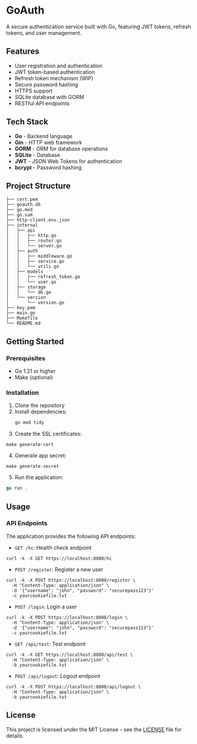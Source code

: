 # GoAuth

A secure authentication service built with Go, featuring JWT tokens, refresh tokens, and user management.

## Features

- User registration and authentication
- JWT token-based authentication
- Refresh token mechanism (WIP)
- Secure password hashing
- HTTPS support
- SQLite database with GORM
- RESTful API endpoints

## Tech Stack

- **Go** - Backend language
- **Gin** - HTTP web framework
- **GORM** - ORM for database operations
- **SQLite** - Database
- **JWT** - JSON Web Tokens for authentication
- **bcrypt** - Password hashing

## Project Structure

```
├── cert.pem
├── goauth.db
├── go.mod
├── go.sum
├── http-client.env.json
├── internal
│   ├── api
│   │   ├── http.go
│   │   ├── router.go
│   │   └── server.go
│   ├── auth
│   │   ├── middleware.go
│   │   ├── service.go
│   │   └── utils.go
│   ├── models
│   │   ├── refresh_token.go
│   │   └── user.go
│   ├── storage
│   │   └── db.go
│   └── version
│       └── version.go
├── key.pem
├── main.go
├── Makefile
└── README.md
```
## Getting Started

### Prerequisites

- Go 1.21 or higher
- Make (optional)

### Installation

1. Clone the repository
2. Install dependencies:
   ```bash
   go mod tidy
3. Create the SSL certificates:
```make
make generate-cert
```
4. Generate app secret:
```make
make generate-secret
```
5. Run the application:
```go
go run .
```

## Usage

### API Endpoints

The application provides the following API endpoints:

- `GET /hc`: Health check endpoint
```curl
curl -k -X GET https://localhost:8080/hc
```

- `POST /register`: Register a new user
```curl
curl -k -X POST https://localhost:8080/register \
  -H "Content-Type: application/json" \
  -d '{"username": "john", "password": "securepass123"}'
  -c yourcookiefile.txt
```

- `POST /login`: Login a user
```curl
curl -k -X POST https://localhost:8080/login \
  -H "Content-Type: application/json" \
  -d '{"username": "john", "password": "securepass123"}'
  -c yourcookiefile.txt
```

- `GET /api/test`: Test endpoint
```curl
curl -k -X GET https://localhost:8080/api/test \
  -H "Content-Type: application/json" \
  -b yourcookiefile.txt
```

- `POST /api/logout`: Logout endpoint
```curl
curl -k -X POST https://localhost:8080/api/logout \
  -H "Content-Type: application/json" \
  -b yourcookiefile.txt
```

## License

This project is licensed under the MIT License - see the [LICENSE](LICENSE.md) file for details.
